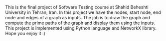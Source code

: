 This is the final project of Software Testing course at Shahid Beheshti University in Tehran, Iran.
In this project we have the nodes, start node, end node and edges of a graph as inputs.
The job is to draw the graph and compute the prime paths of the graph and display them using the inputs.
This project is implemented using Python language and NetworkX library. 
Hope you enjoy it :)
